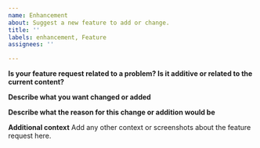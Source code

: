 ```yaml
---
name: Enhancement
about: Suggest a new feature to add or change.
title: ''
labels: enhancement, Feature
assignees: ''

---
```


**Is your feature request related to a problem? Is it additive or related to the current content?**

**Describe what you want changed or added**


**Describe what the reason for this change or addition would be**


**Additional context**
Add any other context or screenshots about the feature request here.
